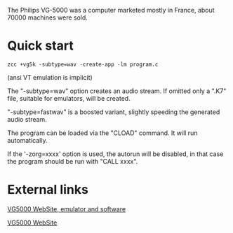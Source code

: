 

The Philips VG-5000 was a computer marketed mostly in France, about 70000 machines were sold.


# Quick start

	zcc +vg5k -subtype=wav -create-app -lm program.c

(ansi VT emulation is implicit)


The "-subtype=wav" option creates an audio stream.   If omitted only a ".K7" file, suitable for emulators, will be created.

"-subtype=fastwav" is a boosted variant, slightly speeding the generated audio stream.


The program can be loaded via the "CLOAD" command.   It will run automatically.

If the '-zorg=xxxx' option is used, the autorun will be disabled, in that case the program should be run with "CALL xxxx".


# External links

[VG5000 WebSite, emulator and software](http://dcvg5k.free.fr/)

[VG5000 WebSite](http://vg5k.free.fr/)
